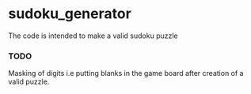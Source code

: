 # sudoku_generator
The code is intended to make a valid sudoku puzzle 
### TODO
Masking of digits i.e putting blanks in the game board after creation of a valid puzzle. 
